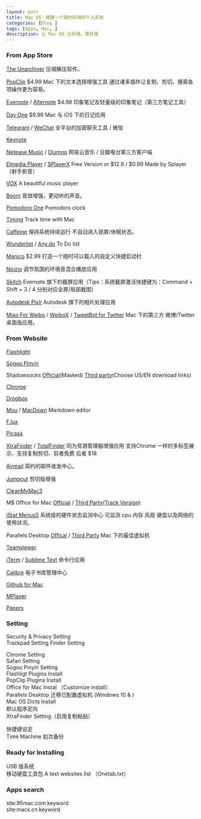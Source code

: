 ```yaml
---
layout: post
title: Mac OS：搭建一个简约好用的个人系统
categories: [blog ]
tags: [Apps, Mac, ]
description: 让 Mac OS 比好用，更好用
---
```


### From App Store

[The Unarchiver](https://itunes.apple.com/cn/app/the-unarchiver/id425424353?l=en&mt=12)  压缩解压软件。

[PopClip](https://itunes.apple.com/cn/app/popclip/id445189367?l=en&mt=12) $4.99 Mac 下的文本选择增强工具 通过诸多插件让复制、剪切、搜索各项操作更为容易。 

[Evernote](https://itunes.apple.com/cn/app/evernote/id406056744?l=en&mt=12)  / [Alternote](https://itunes.apple.com/cn/app/alternote-beautiful-note-taking/id974971992?l=en&mt=12) $4.99 印象笔记及轻量级的印象笔记（第三方笔记工具）

[Day One](https://itunes.apple.com/cn/app/day-one/id422304217?l=en&mt=12) $9.99 Mac 与 iOS 下的日记应用

[Telegram](https://itunes.apple.com/cn/app/telegram/id747648890?l=en&mt=12)  / [WeChat](https://itunes.apple.com/cn/app/wechat/id836500024?l=en&mt=12) 全平台的加密聊天工具 / 微信 

[Keynote](https://itunes.apple.com/cn/app/keynote/id409183694?l=en&mt=12) 

[Netease Music](https://itunes.apple.com/cn/app/wang-yi-yun-yin-le/id944848654?l=en&mt=12) / [Diumoo](https://itunes.apple.com/cn/app/diumoo/id562734497?l=en&mt=12) 网易云音乐 / 豆瓣电台第三方客户端  

[Elmedia Player](https://itunes.apple.com/cn/app/elmedia-player-free-video/id937759555?l=en&mt=12) / [SPlayerX](https://itunes.apple.com/cn/app/splayerx/id414675434?l=en&mt=12) Free Version or $12.9 / $0.99 Made by Splayer（射手影音） 

[VOX](https://itunes.apple.com/cn/app/vox/id461369673?l=en&mt=12) A beautiful music player

[Boom](https://itunes.apple.com/cn/app/boom-experience-best-audio/id415312377?mt=12) 音效增强，更动听的声音。

[Pomodoro One](https://itunes.apple.com/cn/app/pomodoro-one/id907364780?l=en&mt=12) Pomodoro clock  

[Timing](https://itunes.apple.com/cn/app/timing/id431511738?l=en&mt=12) Track time with Mac 

[Caffeine](https://itunes.apple.com/cn/app/caffeine/id411246225?l=en&mt=12)  保持系统持续运行 不自动进入锁屏/休眠状态。

[Wunderlist](https://itunes.apple.com/cn/app/wunderlist-to-do-list-tasks/id410628904?l=en&mt=12)  / [Any.do](https://itunes.apple.com/cn/app/any.do-simple-to-do-list-daily/id944960179?l=en&mt=12)  To Do list 

[Manico](https://itunes.apple.com/cn/app/manico/id724472954?l=en&mt=12)  $2.99 打造一个随时可以载入的自定义快捷启动栏

[Noizio](https://itunes.apple.com/cn/app/noizio/id928871589?l=en&mt=12) 调节氛围的环境音混合播放应用 

[Skitch](https://itunes.apple.com/cn/app/skitch-snap.-mark-up.-share./id425955336?l=en&mt=12) Evernote 旗下的截屏应用（Tips：系统截屏激活快捷键为：Command + Shift + 3 / 4 分别对应全屏/局部截图）

[Autodesk Pixlr](https://itunes.apple.com/cn/app/autodesk-pixlr/id880663569?l=en&mt=12) Autodesk 旗下的相片处理应用

[Miao For Weibo](https://itunes.apple.com/cn/app/miao-for-weibo/id572434156?l=en&mt=12)  / [WeiboX](https://itunes.apple.com/cn/app/weibox/id789066512?l=en&mt=12) / [TweetBot for Twitter](https://itunes.apple.com/cn/app/tweetbot-for-twitter/id557168941?l=en&mt=12) Mac 下的第三方 微博/Twitter 桌面版应用。

### From Website  

[Flashlight](http://flashlight.nateparrott.com/)

[Sogou Pinyin](http://pinyin.sogou.com/mac/)

Shadowsocks [Official](http://shadowsocks.org/en/index.html)(Masked) [Third party](http://mac.softpedia.com/get/Internet-Utilities/shadowsocks-gui.shtml)(Choose US/EN download links)  

[Chrome](http://www.google.com/chrome/) 

[Dropbox](https://www.dropbox.com/)

[Mou](http://25.io/mou/) / [MacDown](http://macdown.uranusjr.com) Markdown editor

[F.lux](https://justgetflux.com/news/pages/mac/)  

[Picasa](https://picasa.google.com/)  

[XtraFinder](http://www.trankynam.com/xtrafinder/) / [TotalFinder](http://totalfinder.binaryage.com/) 同为资源管理器增强应用 支持Chrome 一样的多标签展示、支持复制剪切、前者免费 后者 $18

[Airmail](http://airmailapp.com/) 简约的邮件收发中心。

[Jumpcut](http://jumpcut.sourceforge.net/) 剪切版增强

[CleanMyMac3](http://macpaw.com/cleanmymac)  

M$ Office for Mac [Official](https://www.microsoft.com/mac)  /  [Third Party(Track Version)](http://soft.macx.cn/soft4350.htm) 


[iStat Menus5](http://bjango.com/mac/istatmenus/) 系统级的硬件状态监测中心 可监测 cpu  内存 风扇 硬盘以及网络的使用状况。

Parallels Desktop [Offical](http://www.parallels.com/cn/products/desktop/download/) / [Third Party](http://www.google.com/cse?cx=partner-pub-0492687750134555%3A0046060402&ie=UTF-8&q=parallels#gsc.tab=0&gsc.q=parallels&gsc.page=1) Mac 下的最佳虚拟机

[Teamviewer](https://www.teamviewer.com/en/download/mac.aspx)

[iTerm](http://iterm2.com/)  /  [Sublime Text](http://www.sublimetext.com/2) 命令行应用    

[Calibre](http://calibre-ebook.com/download_osx) 电子书库管理中心

[Github for Mac](https://mac.github.com/)

[MPlayer](http://mplayerosx.ch/#downloads) 

[Papers](http://www.papersapp.com/mac/)  

### Setting 
Security & Privacy Setting  
Trackpad Setting
Finder Setting

Chrome Setting  
Safari Setting  
Sogou Pinyin Setting  
Flashligt  Plugins Install   
PopClip  Plugins Install   
Office for Mac Instal （Customize install）  
Parallels Desktop 迁移已配置虚拟机 (Windows 10 & )   
Mac OS Dicts Install   
默认程序定向  
XtraFinder Setting（启用复制粘贴）  

快捷键设定   
Time Machine 初次备份  

### Ready for Installing

USB 版系统  
移动硬盘工具包
A text websites list （Onetab.txt）

### Apps search 
site:95mac.com keyword  
site:macx.cn keyword  


